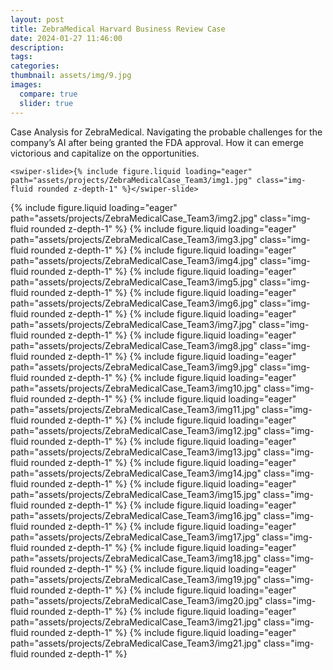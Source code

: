 ```yaml
---
layout: post
title: ZebraMedical Harvard Business Review Case
date: 2024-01-27 11:46:00
description:
tags:
categories:
thumbnail: assets/img/9.jpg
images:
  compare: true
  slider: true
---
```


Case Analysis for ZebraMedical. Navigating the probable challenges for the company’s AI after being granted the FDA approval. How it can emerge victorious and capitalize on the opportunities.

<swiper-container keyboard="true" navigation="true" pagination="true" pagination-clickable="true" pagination-dynamic-bullets="true" rewind="true">

    <swiper-slide>{% include figure.liquid loading="eager" path="assets/projects/ZebraMedicalCase_Team3/img1.jpg" class="img-fluid rounded z-depth-1" %}</swiper-slide>
  <swiper-slide>{% include figure.liquid loading="eager" path="assets/projects/ZebraMedicalCase_Team3/img2.jpg" class="img-fluid rounded z-depth-1" %}</swiper-slide>
  <swiper-slide>{% include figure.liquid loading="eager" path="assets/projects/ZebraMedicalCase_Team3/img3.jpg" class="img-fluid rounded z-depth-1" %}</swiper-slide>
  <swiper-slide>{% include figure.liquid loading="eager" path="assets/projects/ZebraMedicalCase_Team3/img4.jpg" class="img-fluid rounded z-depth-1" %}</swiper-slide>
  <swiper-slide>{% include figure.liquid loading="eager" path="assets/projects/ZebraMedicalCase_Team3/img5.jpg" class="img-fluid rounded z-depth-1" %}</swiper-slide>
  <swiper-slide>{% include figure.liquid loading="eager" path="assets/projects/ZebraMedicalCase_Team3/img6.jpg" class="img-fluid rounded z-depth-1" %}</swiper-slide>
  <swiper-slide>{% include figure.liquid loading="eager" path="assets/projects/ZebraMedicalCase_Team3/img7.jpg" class="img-fluid rounded z-depth-1" %}</swiper-slide>
  <swiper-slide>{% include figure.liquid loading="eager" path="assets/projects/ZebraMedicalCase_Team3/img8.jpg" class="img-fluid rounded z-depth-1" %}</swiper-slide>
  <swiper-slide>{% include figure.liquid loading="eager" path="assets/projects/ZebraMedicalCase_Team3/img9.jpg" class="img-fluid rounded z-depth-1" %}</swiper-slide>
  <swiper-slide>{% include figure.liquid loading="eager" path="assets/projects/ZebraMedicalCase_Team3/img10.jpg" class="img-fluid rounded z-depth-1" %}</swiper-slide>
  <swiper-slide>{% include figure.liquid loading="eager" path="assets/projects/ZebraMedicalCase_Team3/img11.jpg" class="img-fluid rounded z-depth-1" %}</swiper-slide>
  <swiper-slide>{% include figure.liquid loading="eager" path="assets/projects/ZebraMedicalCase_Team3/img12.jpg" class="img-fluid rounded z-depth-1" %}</swiper-slide>
  <swiper-slide>{% include figure.liquid loading="eager" path="assets/projects/ZebraMedicalCase_Team3/img13.jpg" class="img-fluid rounded z-depth-1" %}</swiper-slide>
  <swiper-slide>{% include figure.liquid loading="eager" path="assets/projects/ZebraMedicalCase_Team3/img14.jpg" class="img-fluid rounded z-depth-1" %}</swiper-slide>
  <swiper-slide>{% include figure.liquid loading="eager" path="assets/projects/ZebraMedicalCase_Team3/img15.jpg" class="img-fluid rounded z-depth-1" %}</swiper-slide>
  <swiper-slide>{% include figure.liquid loading="eager" path="assets/projects/ZebraMedicalCase_Team3/img16.jpg" class="img-fluid rounded z-depth-1" %}</swiper-slide>
  <swiper-slide>{% include figure.liquid loading="eager" path="assets/projects/ZebraMedicalCase_Team3/img17.jpg" class="img-fluid rounded z-depth-1" %}</swiper-slide>
  <swiper-slide>{% include figure.liquid loading="eager" path="assets/projects/ZebraMedicalCase_Team3/img18.jpg" class="img-fluid rounded z-depth-1" %}</swiper-slide>
  <swiper-slide>{% include figure.liquid loading="eager" path="assets/projects/ZebraMedicalCase_Team3/img19.jpg" class="img-fluid rounded z-depth-1" %}</swiper-slide>
  <swiper-slide>{% include figure.liquid loading="eager" path="assets/projects/ZebraMedicalCase_Team3/img20.jpg" class="img-fluid rounded z-depth-1" %}</swiper-slide>
  <swiper-slide>{% include figure.liquid loading="eager" path="assets/projects/ZebraMedicalCase_Team3/img21.jpg" class="img-fluid rounded z-depth-1" %}</swiper-slide>
  <swiper-slide>{% include figure.liquid loading="eager" path="assets/projects/ZebraMedicalCase_Team3/img21.jpg" class="img-fluid rounded z-depth-1" %}</swiper-slide>

</swiper-container>
